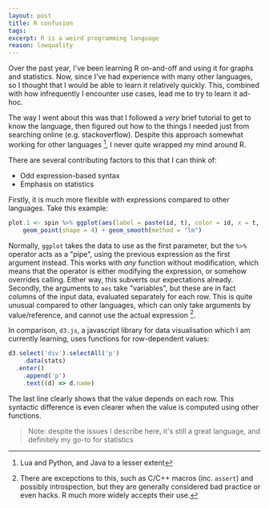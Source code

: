 ```yaml
---
layout: post
title: R confusion
tags:
excerpt: R is a weird programming language
reason: lowquality
---
```


Over the past year, I've been learning R on-and-off and using it for graphs and statistics. Now, since I've had experience with many other languages, so I thought that I would be able to learn it relatively quickly. This, combined with how infrequently I encounter use cases, lead me to try to learn it ad-hoc.

The way I went about this was that I followed a *very* brief tutorial to get to know the language, then figured out how to the things I needed just from searching online (e.g. stackoverflow). Despite this approach somewhat working for other languages [^1], I never quite wrapped my mind around R.

[^1]: Lua and Python, and Java to a lesser extent

There are several contributing factors to this that I can think of:

- Odd expression-based syntax
- Emphasis on statistics

Firstly, it is much more flexible with expressions compared to other languages. Take this example:

```r
plot.1 <- spin %>% ggplot(aes(label = paste(id, t), color = id, x = t, y = ang)) +
	geom_point(shape = 4) + geom_smooth(method = "lm")
```

Normally, `ggplot` takes the data to use as the first parameter, but the `%>%` operator acts as a "pipe", using the previous expression as the first argument instead. This works with *any* function without modification, which means that the operator is either modifying the expression, or somehow overrides calling. Either way, this subverts our expectations already. Secondly, the arguments to `aes` take "variables", but these are in fact columns of the input data, evaluated separately for each row. This is quite unusual compared to other languages, which can only take arguments by value/reference, and cannot use the actual expression [^2].

[^2]: There are excepctions to this, such as C/C++ macros (inc. `assert`) and possibly introspection, but they are generally considered bad practice or even hacks. R much more widely accepts their use.

In comparison, `d3.js`, a javascript library for data visualisation which I am currently learning, uses functions for row-dependent values:

```javascript
d3.select('div').selectAll('p')
    .data(stats)
  .enter()
    .append('p')
    .text((d) => d.name)
```

The last line clearly shows that the value depends on each row. This syntactic difference is even clearer when the value is computed using other functions.


> Note: despite the issues I describe here, it's still a great language, and definitely my go-to for statistics
